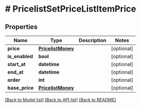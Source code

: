 # # PricelistSetPriceListItemPrice


## Properties 


Name | Type | Description | Notes
------------ | ------------- | ------------- | -------------
**price**| [**PricelistMoney**](PricelistMoney.md) |   | [optional]
**is_enabled**| **bool** |   | [optional]
**start_at**| **datetime** |   | [optional]
**end_at**| **datetime** |   | [optional]
**order**| **int** |   | [optional]
**base_price**| [**PricelistMoney**](PricelistMoney.md) |   | [optional]


[[Back to Model list]](../../README.md#models) [[Back to API list]](../../README.md#endpoints) [[Back to README]](../../README.md)

